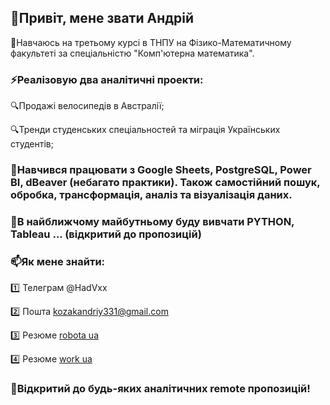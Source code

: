 ## :pushpin:Привіт, мене звати Андрій
:orange_book:Навчаюсь на третьому курсі в ТНПУ на Фізико-Математичному факультеті за спеціальністю "Комп'ютерна математика".

### ⚡Реалізовую два аналітичні проекти: 

:mag:Продажі велосипедів в Австралії;

:mag:Тренди студенських спеціальностей та міграція Українських студентів;

### 📝Навчився працювати з Google Sheets, PostgreSQL, Power BI, dBeaver (небагато практики). Також самостійний пошук, обробка, трансформація, аналіз та візуалізація даних.

### 🌱В найближчому майбутньому буду вивчати PYTHON, Tableau ... (відкритий до пропозицій)

### 📫Як мене знайти:

1️⃣ Телеграм @HadVxx

2️⃣ Пошта kozakandriy331@gmail.com

3️⃣ Резюме [robota ua](https://robota.ua/my/resumes/24702136)

4️⃣ Резюме [work ua](https://www.work.ua/jobseeker/my/resumes/view/?id=14488999)
### :loudspeaker:Відкритий до будь-яких аналітичних remote пропозицій!
